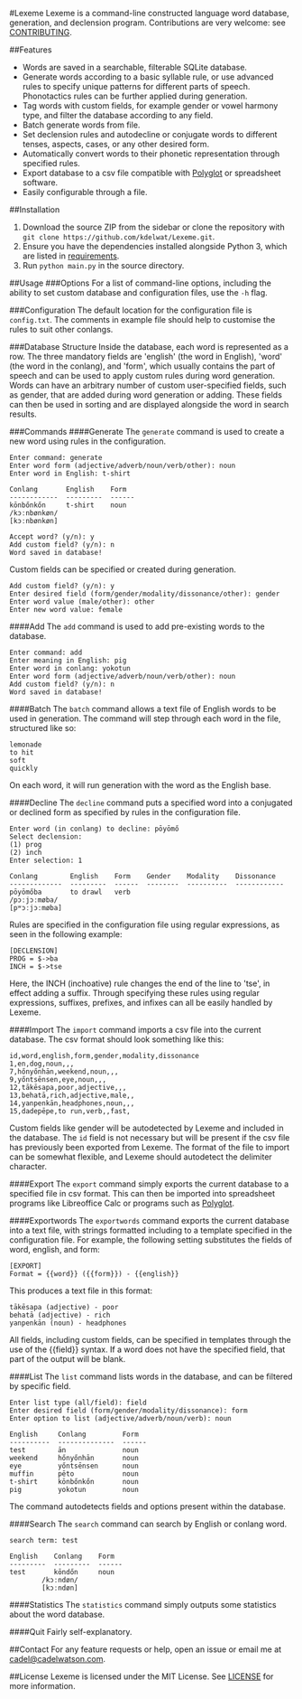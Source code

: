#Lexeme
Lexeme is a command-line constructed language word database,
generation, and declension program. Contributions are very welcome: see
[CONTRIBUTING](CONTRIBUTING.md).

##Features
+ Words are saved in a searchable, filterable SQLite database.
+ Generate words according to a basic syllable rule, or use advanced rules to specify unique patterns for different parts of speech. Phonotactics rules can be further applied during generation.
+ Tag words with custom fields, for example gender or vowel harmony type, and filter the database according to any field.
+ Batch generate words from file.
+ Set declension rules and autodecline or conjugate words to different tenses, aspects, cases, or any other desired form.
+ Automatically convert words to their phonetic representation through specified rules.
+ Export database to a csv file compatible with [Polyglot](https://github.com/DraqueT/PolyGlot) or spreadsheet software.
+ Easily configurable through a file.

##Installation
1. Download the source ZIP from the sidebar or clone the repository with `git
clone https://github.com/kdelwat/Lexeme.git`.
2. Ensure you have the dependencies installed alongside Python 3, which are listed in
   [requirements](requirements.txt).
3. Run `python main.py` in the source directory.

##Usage
###Options
For a list of command-line options, including the ability to set custom database and configuration files, use the `-h` flag.

###Configuration
The default location for the configuration file is `config.txt`. The comments in example file should help to customise the rules to suit other conlangs.

###Database Structure
Inside the database, each word is represented as a row. The three mandatory
fields are 'english' (the word in English), 'word' (the word in the conlang),
and 'form', which usually contains the part of speech and can be used to apply
custom rules during word generation. Words can have an arbitrary number of
custom user-specified fields, such as gender, that are added during word
generation or adding. These fields can then be used in sorting and are
displayed alongside the word in search results.

###Commands
####Generate
The `generate` command is used to create a new word using rules in the configuration.

	Enter command: generate
	Enter word form (adjective/adverb/noun/verb/other): noun
	Enter word in English: t-shirt

	Conlang       English    Form
	------------  ---------  ------
	kōnbőnkőn     t-shirt    noun
	/kɔːnbønkøn/
	[kɔːnbønkøn]

	Accept word? (y/n): y
	Add custom field? (y/n): n
	Word saved in database!

Custom fields can be specified or created during generation.

    Add custom field? (y/n): y
    Enter desired field (form/gender/modality/dissonance/other): gender
    Enter word value (male/other): other
    Enter new word value: female

####Add
The `add` command is used to add pre-existing words to the database.

    Enter command: add
    Enter meaning in English: pig
    Enter word in conlang: yokotun
    Enter word form (adjective/adverb/noun/verb/other): noun
    Add custom field? (y/n): n
    Word saved in database!

####Batch
The `batch` command allows a text file of English words to be used in
generation. The command will step through each word in the file, structured
like so:
    
    lemonade
    to hit
    soft
    quickly

On each word, it will run generation with the word as the English base.

####Decline
The `decline` command puts a specified word into a conjugated or declined form
as specified by rules in the configuration file.

    Enter word (in conlang) to decline: pōyōmő
    Select declension:
    (1) prog
    (2) inch
    Enter selection: 1

    Conlang        English    Form    Gender    Modality    Dissonance
    -------------  ---------  ------  --------  ----------  ------------
    pōyōmőba       to drawl   verb
    /pɔːjɔːmøba/
    [pʷɔːjɔːmøba]

Rules are specified in the configuration file using regular expressions, as
seen in the following example:

    [DECLENSION]
    PROG = $->ba
    INCH = $->tse

Here, the INCH (inchoative) rule changes the end of the line to 'tse', in
effect adding a suffix. Through specifying these rules using regular
expressions, suffixes, prefixes, and infixes can all be easily handled by
Lexeme.

####Import
The `import` command imports a csv file into the current database. The csv
format should look something like this:

    id,word,english,form,gender,modality,dissonance
    1,en,dog,noun,,,
    7,hőnyőnhān,weekend,noun,,,
    9,yőntsēnsen,eye,noun,,,
    12,tākēsapa,poor,adjective,,,
    13,behatā,rich,adjective,male,,
    14,yanpenkān,headphones,noun,,,
    15,dadepēpe,to run,verb,,fast,

Custom fields like gender will be autodetected by Lexeme and included in the
database. The `id` field is not necessary but will be present if the csv file
has previously been exported from Lexeme. The format of the file to import can
be somewhat flexible, and Lexeme should autodetect the delimiter
character.

####Export
The `export` command simply exports the current database to a specified file in
csv format. This can then be imported into spreadsheet programs like
Libreoffice Calc or programs such as [Polyglot](https://github.com/DraqueT/PolyGlot).

####Exportwords
The `exportwords` command exports the current database into a text file, with 
strings formatted including to a template specified in the configuration file. 
For example, the following setting substitutes the fields of word, english, and 
form:

    [EXPORT]
    Format = {{word}} ({{form}}) - {{english}}

This produces a text file in this format:

    tākēsapa (adjective) - poor
    behatā (adjective) - rich
    yanpenkān (noun) - headphones

All fields, including custom fields, can be specified in templates through the 
use of the {{field}} syntax. If a word does not have the specified field, that 
part of the output will be blank.

####List
The `list` command lists words in the database, and can be filtered by specific
field.

    Enter list type (all/field): field
    Enter desired field (form/gender/modality/dissonance): form
    Enter option to list (adjective/adverb/noun/verb): noun

    English     Conlang         Form
    ----------  --------------  ------
    test        ān              noun
    weekend     hőnyőnhān       noun
    eye         yőntsēnsen      noun
    muffin      pēto            noun
    t-shirt     kōnbőnkőn       noun
    pig         yokotun         noun

The command autodetects fields and options present within the database.

####Search
The `search` command can search by English or conlang word.

    search term: test

    English    Conlang    Form
    ---------  ---------  ------
    test       kōndőn     noun
            /kɔːndøn/
            [kɔːndøn]

####Statistics
The `statistics` command simply outputs some statistics about the word
database.

####Quit
Fairly self-explanatory.

##Contact
For any feature requests or help, open an issue or email me at
cadel@cadelwatson.com.

##License
Lexeme is licensed under the MIT License. See [LICENSE](LICENSE.md) for more
information.
